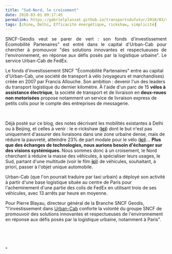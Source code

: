 ```yaml
---
title: "Sud-Nord, le croisement"
date: 2010-03-01 09:17:45
permalink: https://gabrielplassat.github.io/transportsdufutur/2010/03/sudnord-le-croisement.html
tags: [chine, Delhi, Efficacité énergétique, rickshaw, simplicité]
---
```


<p style="text-align: justify">SNCF-Geodis veut se parer de vert : son fonds d'investissement Écomobilité Partenaires" est entré dans le capital d'Urban-Cab pour chercher à promouvoir "des solutions innovantes et respectueuses de l'environnement, en réponse aux défis posés par la logistique urbaine". Le service Urban-Cab de FedEx. </p> <p style=""text-align: justify"">Le fonds d'investissement SNCF "Écomobilité Partenaires" entre au capital d'Urban-Cab, une société de transport à vélo (voyageurs et marchandises) créée en 2007 par Francis Allouche. Son ambition : devenir l'un des leaders du transport logistique du dernier kilomètre. À l'aide d'un parc de 15 <strong>vélos à assistance électrique</strong>, la société de transport et de livraison en <strong>deux-roues</strong> <strong>non motorisées</strong> propose notamment un service de livraison express de petits colis pour le compte des entreprises de messagerie. </p> <p style=""text-align: justify""> </p>  <!--more-->  <p style=""text-align: justify""><a href="https://gabrielplassat.github.io/transportsdufutur/wp-content/uploads/sites/6/old/6a0120a66d2ad4970b0120a8e4ad85970b-pi.jpg"" rel=""lightbox""><img alt=""Urban-cab"" border=""0"" class=""asset asset-image at-xid-6a0120a66d2ad4970b0120a8e4ad85970b "" src=""/wp-content/uploads/sites/6/old/6a0120a66d2ad4970b0120a8e4ad85970b-500pi.jpg"" title=""Urban-cab"" /></a>  </p> <p style=""text-align: justify"">Déjà posté sur ce blog, des notes décrivant les mobilités existantes à Delhi ou à Beijing, et celles à venir : le e-rickshaw (<strong><span style=""text-decoration: underline""><a href="https://gabrielplassat.github.io/transportsdufutur/2010/02/bientot-des-velo-rickshaws-electriques-comme-en-europe-sauf-lobjectif-dans-le-cadre-du-programme-csir-800-conseil-d.html"" target=""_blank"">ici</a></span></strong>) dont le but n'est pas uniquement d'assurer des livraisons dans une zone urbaine dense, mais de réduire la pauvreté, atteindre 23% de part modale pour le vélo (<strong><span style=""text-decoration: underline""><a href="https://gabrielplassat.github.io/transportsdufutur/2010/02/le-sud-apporte-au-nord-la-suite-.html"" target=""_blank"">ici</a></span></strong>)... <strong>Plus que des échanges de technologies, nous aurions besoin d'échanger sur des visions systémiques. </strong>Nous sommes donc à un croisement, le Nord cherchant à réduire la masse des véhicules, à spécialiser leurs usages, le Sud, partant d'une multitude (voir le film <strong><span style=""text-decoration: underline""><a href="https://gabrielplassat.github.io/transportsdufutur/2010/02/no-comment-.html"" target=""_blank"">ici</a></span></strong>) de véhicules, souhaitant, à priori, passer à l'objet unique automobile.</p> <p style=""text-align: justify"">Urban-Cab (que l'on pourrait traduire par taxi urbain) a déployé son activité à partir d'une base logistique située au centre de Paris pour l'acheminement d'une partie des colis de FedEx en utilisant trois de ses véhicules, avec 13 arrêts par heure en moyenne.</p> <p style=""text-align: justify"">Pour Pierre Blayau, directeur général de la Branche SNCF Geodis, "l'investissement dans <a href=""http://www.urban-cab.com/Livraison/livraison.html#1"" target=""_blank"">Urban-Cab</a> conforte la volonté du groupe SNCF de promouvoir des solutions innovantes et respectueuses de l'environnement en réponse aux défis posés par la logistique urbaine, notamment à Paris".</p> <p style=""text-align: justify""> </p> <p style=""text-align: justify""> </p>"
